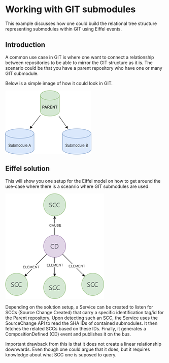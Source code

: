 # Working with GIT submodules
This example discusses how one could build the relational tree structure representing submodules within GIT using Eiffel events.

## Introduction
A common use case in GIT is where one want to connect a relationship between repositories to be able to mirror the GIT structure as it is. The scenario could be that you have a parent repository who have one or many GIT submodule.

Below is a simple image of how it could look in GIT.

![alt text](./submodule-git.png)

## Eiffel solution
This will show you one setup for the Eiffel model on how to get around the use-case where there is a sceanrio where GIT submodules are used.

![alt text](./submodules-eiffel.png)

Depending on the solution setup, a Service can be created to listen for SCCs (Source Change Created) that carry a specific identification tag/id for the Parent repository. Upon detecting such an SCC, the Service uses the SourceChange API to read the SHA IDs of contained submodules. It then fetches the related SCCs based on these IDs. Finally, it generates a CompositionDefined (CD) event and publishes it on the bus.

Important drawback from this is that it does not create a linear relationship downwards. Even though one could argue that it does, but it requires knowledge about what SCC one is suposed to query.
